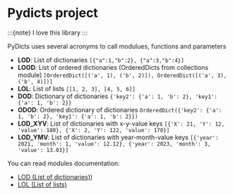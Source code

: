 # Pydicts project

:::{note}
    I love this library
:::

PyDicts uses several acronyms to call modulues, functions and parameters

- **LOD**: List of dictionaries `[{"a":1,"b":2}, {"a":3,"b":4}]`
- **LOOD**: List of ordered dictionaries (OrderedDicts from collections module) `[OrderedDict([('a', 1), ('b', 2)]), OrderedDict([('a', 3), ('b', 4)])]`
- **LOL**: List of lists `[[1, 2, 3], [4, 5, 6]]` 
- **DOD**: Dictionary of dictionaries `{'key2': {'a': 1, 'b': 2}, 'key1': {'a': 1, 'b': 2}}`
- **ODOD**: Ordered dictionary of dictionaries `OrderedDict({'key2': {'a': 1, 'b': 2}, 'key1': {'a': 1, 'b': 2}})`
- **LOD_XYV**: List of dictionaries with x-y-value keys `[{'X': 21, 'Y': 12, 'value': 180}, {'X': 2, 'Y': 122, 'value': 170}]`
- **LOD_YMV**: List of dictionaries with year-month-value keys `[{'year': 2021, 'month': 1, 'value': 12.12}, {'year': 2023, 'month': 3, 'value': 13.03}]`

You can read modules documentation:

- [LOD (List of dictionaries)](lod.md))
- [LOL (List of lists)](lol.md)
